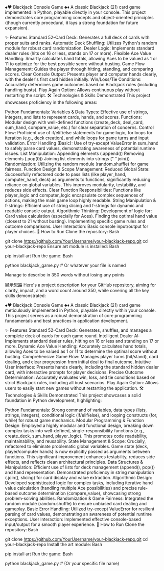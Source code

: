 ♠️♥️ Blackjack Console Game ♣️♦️
A classic Blackjack (21) card game implemented in Python, playable directly in your console. This project demonstrates core programming concepts and object-oriented principles (though currently procedural, it lays a strong foundation for future expansion).

✨ Features
Standard 52-Card Deck: Generates a full deck of cards with proper suits and ranks.
Automatic Deck Shuffling: Utilizes Python's random module for robust card randomization.
Dealer Logic: Implements standard dealer rules (hits on 16 or less, stands on 17 or more).
Flexible Ace Value Handling: Smartly calculates hand totals, allowing Aces to be valued as 1 or 11 to optimize for the best possible score without busting.
Game Flow Management: Guides the player through hitting, standing, and comparing scores.
Clear Console Output: Presents player and computer hands clearly, with the dealer's first card hidden initially.
Win/Loss/Tie Conditions: Accurately determines game outcomes based on Blackjack rules (including handling busts).
Play Again Option: Allows continuous play without restarting the script.
🛠️ Technologies & Skills Demonstrated
This project showcases proficiency in the following areas:

Python Fundamentals:
Variables & Data Types: Effective use of strings, integers, and lists to represent cards, hands, and scores.
Functions: Modular design with well-defined functions (create_deck, deal_card, sum_hand, compare_value, etc.) for clear separation of concerns.
Control Flow: Proficient use of if/elif/else statements for game logic, for loops for iteration (e.g., deck creation), and while loops for game turns and input validation.
Error Handling (Basic): Use of try-except ValueError in sum_hand to safely parse card values, demonstrating awareness of potential runtime issues.
List Manipulation:
Appending elements (.append())
Removing elements (.pop(0))
Joining list elements into strings (" ".join())
Randomization:
Utilizing the random module (random.shuffle) for game fairness.
Function Design & Scope Management:
Reduced Global State: Successfully refactored code to pass lists (like player_hand, computer_hand, deck) as arguments to functions, significantly reducing reliance on global variables. This improves modularity, testability, and reduces side effects.
Clear Function Responsibilities: Functions like player_logic and computer_logic encapsulate complex sequences of actions, making the main game loop highly readable.
String Manipulation & f-strings: Efficient use of string slicing and f-strings for dynamic and readable console output.
Algorithmic Thinking: Development of logic for:
Card value calculation (especially for Aces).
Finding the optimal hand value (closest to 21 without busting).
Implementing specific game rules and outcome comparisons.
User Interaction: Basic console input/output for player choices.
🚀 How to Run
Clone the repository:
Bash

git clone https://github.com/YourUsername/your-blackjack-repo.git
cd your-blackjack-repo
Ensure art module is installed:
Bash

pip install art
Run the game:
Bash

python blackjack_game.py # Or whatever your file is named





Manage to describe in 350 words without losing any points



顯示思路
Here's a project description for your GitHub repository, aiming for clarity, impact, and a word count around 350, while covering all the key skills demonstrated:

♠️♥️ Blackjack Console Game ♣️♦️
A classic Blackjack (21) card game meticulously implemented in Python, playable directly within your console. This project serves as a robust demonstration of core programming fundamentals and best practices in application development.

✨ Features
Standard 52-Card Deck: Generates, shuffles, and manages a complete deck of cards for each game round.
Intelligent Dealer AI: Implements standard dealer rules, hitting on 16 or less and standing on 17 or more.
Dynamic Ace Value Handling: Accurately calculates hand totals, allowing Aces to be valued as 1 or 11 to determine the optimal score without busting.
Comprehensive Game Flow: Manages player turns (hit/stand), card dealing, and clear progression from initial deal to final outcome.
Intuitive User Interface: Presents hands clearly, including the standard hidden dealer card, with interactive prompts for player decisions.
Precise Outcome Determination: Accurately evaluates win, loss, and tie conditions based on strict Blackjack rules, including all bust scenarios.
Play Again Option: Allows users to easily start new games without restarting the application.
🛠️ Technologies & Skills Demonstrated
This project showcases a solid foundation in Python development, highlighting:

Python Fundamentals: Strong command of variables, data types (lists, strings, integers), conditional logic (if/elif/else), and looping constructs (for, while) for robust game mechanics.
Modular Programming & Function Design: Employed a highly modular and functional design, breaking down complex tasks into well-defined, single-responsibility functions (e.g., create_deck, sum_hand, player_logic). This promotes code readability, maintainability, and reusability.
State Management & Scope: Crucially, refactored to eliminate problematic global variables. Game state (deck, player/computer hands) is now explicitly passed as arguments between functions. This significant improvement enhances testability, reduces side effects, and reflects clean architectural principles.
Data Structures & Manipulation: Efficient use of lists for deck management (append(), pop()) and hand representation. Demonstrated proficiency in string manipulation (.join(), slicing) for card display and value extraction.
Algorithmic Design: Developed sophisticated logic for complex tasks, including iterative hand value calculation (handling multiple Ace possibilities) and precise rule-based outcome determination (compare_value), showcasing strong problem-solving abilities.
Randomization & Game Fairness: Integrated the random module (random.shuffle) to ensure unbiased card dealing and gameplay.
Basic Error Handling: Utilized try-except ValueError for resilient parsing of card values, demonstrating an awareness of potential runtime exceptions.
User Interaction: Implemented effective console-based input/output for a smooth player experience.
🚀 How to Run
Clone the repository:
Bash

git clone https://github.com/YourUsername/your-blackjack-repo.git
cd your-blackjack-repo
Install the art module:
Bash

pip install art
Run the game:
Bash

python blackjack_game.py # (Or your specific file name)
